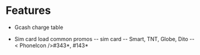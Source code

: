 # Features

- Gcash charge table

- Sim card load common promos
-- sim card
-- Smart, TNT, Globe, Dito
-- < PhoneIcon />#343*, #143* 